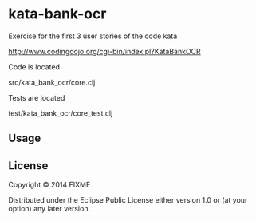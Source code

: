 # kata-bank-ocr

Exercise for the first 3 user stories of the code kata

http://www.codingdojo.org/cgi-bin/index.pl?KataBankOCR

Code is located

src/kata_bank_ocr/core.clj

Tests are located

test/kata_bank_ocr/core_test.clj

## Usage

## License

Copyright © 2014 FIXME

Distributed under the Eclipse Public License either version 1.0 or (at
your option) any later version.
